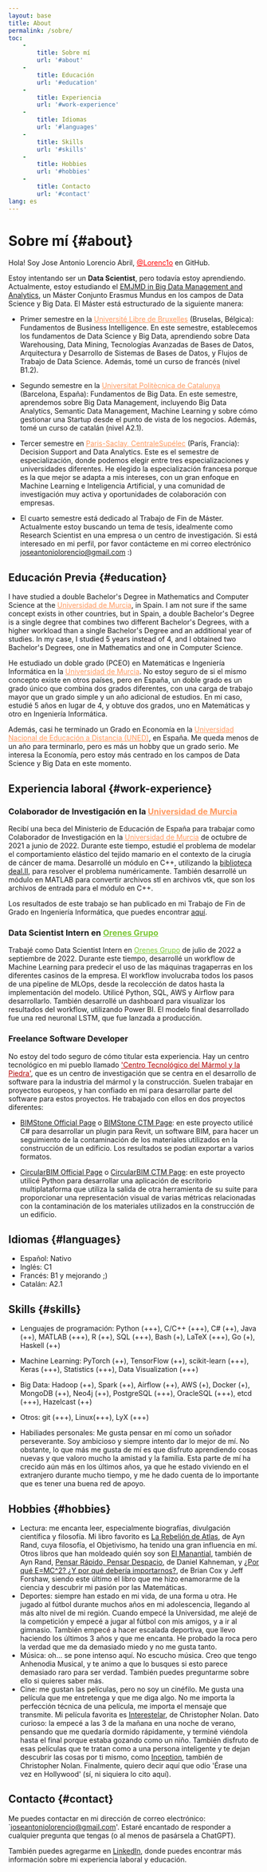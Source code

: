 ```yaml
---
layout: base
title: About
permalink: /sobre/
toc:
    - 
        title: Sobre mí
        url: '#about'
    - 
        title: Educación
        url: '#education'
    -
        title: Experiencia
        url: '#work-experience'
    -
        title: Idiomas
        url: '#languages'
    -
        title: Skills
        url: '#skills'
    -
        title: Hobbies
        url: '#hobbies'
    -
        title: Contacto
        url: '#contact'
lang: es
---
```


# Sobre mí {#about}

Hola! Soy Jose Antonio Lorencio Abril, <a href="https://github.com/Lorenc1o" style="color:red">@Lorenc1o</a> en GitHub. 

Estoy intentando ser un **Data Scientist**, pero todavía estoy aprendiendo. Actualmente, estoy estudiando el [EMJMD in Big Data Management and Analytics](https://bdma.ulb.ac.be/), un Máster Conjunto Erasmus Mundus en los campos de Data Science y Big Data. El Máster está estructurado de la siguiente manera:

- Primer semestre en la <a href="https://www.ulb.be/en" style="color:#FF995F">Université Libre de Bruxelles</a> (Bruselas, Bélgica): Fundamentos de Business Intelligence. En este semestre, establecemos los fundamentos de Data Science y Big Data, aprendiendo sobre Data Warehousing, Data Mining, Tecnologías Avanzadas de Bases de Datos, Arquitectura y Desarrollo de Sistemas de Bases de Datos, y Flujos de Trabajo de Data Science. Además, tomé un curso de francés (nivel B1.2).

- Segundo semestre en la <a href="https://www.upc.edu/en" style="color:#FF995F">Universitat Politècnica de Catalunya</a> (Barcelona, España): Fundamentos de Big Data. En este semestre, aprendemos sobre Big Data Management, incluyendo Big Data Analytics, Semantic Data Management, Machine Learning y sobre cómo gestionar una Startup desde el punto de vista de los negocios. Además, tomé un curso de catalán (nivel A2.1).
 
- Tercer semestre en <a href="https://www.centralesupelec.fr/en" style="color:#FF995F">Paris-Saclay, CentraleSupélec</a> (París, Francia): Decision Support and Data Analytics. Este es el semestre de especialización, donde podemos elegir entre tres especializaciones y universidades diferentes. He elegido la especialización francesa porque es la que mejor se adapta a mis intereses, con un gran enfoque en Machine Learning e Inteligencia Artificial, y una comunidad de investigación muy activa y oportunidades de colaboración con empresas.

- El cuarto semestre está dedicado al Trabajo de Fin de Máster. Actualmente estoy buscando un tema de tesis, idealmente como Research Scientist en una empresa o un centro de investigación. Si está interesado en mi perfil, por favor contácteme en mi correo electrónico joseantoniolorencio@gmail.com :)

## Educación Previa {#education} 

I have studied a double Bachelor's Degree in Mathematics and Computer Science at the <a href="https://www.um.es/en/web/inicio" style="color:#FF995F">Universidad de Murcia</a>, in Spain. I am not sure if the same concept exists in other countries, but in Spain, a double Bachelor's Degree is a single degree that combines two different Bachelor's Degrees, with a higher workload than a single Bachelor's Degree and an additional year of studies. In my case, I studied 5 years instead of 4, and I obtained two Bachelor's Degrees, one in Mathematics and one in Computer Science.

He estudiado un doble grado (PCEO) en Matemáticas e Ingeniería Informática en la <a href="https://www.um.es/en/web/inicio" style="color:#FF995F">Universidad de Murcia</a>. No estoy seguro de si el mismo concepto existe en otros países, pero en España, un doble grado es un grado único que combina dos grados diferentes, con una carga de trabajo mayor que un grado simple y un año adicional de estudios. En mi caso, estudié 5 años en lugar de 4, y obtuve dos grados, uno en Matemáticas y otro en Ingeniería Informática.

Además, casi he terminado un Grado en Economía en la <a href="https://www.uned.es/" style="color:#FF995F">Universidad Nacional de Educación a Distancia (UNED)</a>, en España. Me queda menos de un año para terminarlo, pero es más un hobby que un grado serio. Me interesa la Economía, pero estoy más centrado en los campos de Data Science y Big Data en este momento.

## Experiencia laboral {#work-experience} 

### Colaborador de Investigación en la <a href="https://www.um.es/en/web/inicio" style="color:#FF995F">Universidad de Murcia</a>

Recibí una beca del Ministerio de Educación de España para trabajar como Colaborador de Investigación en la <a href="https://www.um.es/en/web/inicio" style="color:#FF995F">Universidad de Murcia</a> de octubre de 2021 a junio de 2022. Durante este tiempo, estudié el problema de modelar el comportamiento elástico del tejido mamario en el contexto de la cirugía de cáncer de mama. Desarrollé un módulo en C++, utilizando la [biblioteca deal.II](https://www.dealii.org/), para resolver el problema numéricamente. También desarrollé un módulo en MATLAB para convertir archivos stl en archivos vtk, que son los archivos de entrada para el módulo en C++.

Los resultados de este trabajo se han publicado en mi Trabajo de Fin de Grado en Ingeniería Informática, que puedes encontrar [aquí](https://github.com/Lorenc1o/Math_Info_UniversityNotes/blob/main/ComputerScience/TFG/TFG_FEM.pdf).


### Data Scientist Intern en <a href="https://www.orenesgrupo.com/" style="color:#7CC736">Orenes Grupo</a>

Trabajé como Data Scientist Intern en <a href="https://www.orenesgrupo.com/" style="color:#7CC736">Orenes Grupo</a> de julio de 2022 a septiembre de 2022. Durante este tiempo, desarrollé un workflow de Machine Learning para predecir el uso de las máquinas tragaperras en los diferentes casinos de la empresa. El workflow involucraba todos los pasos de una pipeline de MLOps, desde la recolección de datos hasta la implementación del modelo. Utilicé Python, SQL, AWS y Airflow para desarrollarlo. También desarrollé un dashboard para visualizar los resultados del workflow, utilizando Power BI. El modelo final desarrollado fue una red neuronal LSTM, que fue lanzada a producción.

### Freelance Software Developer

No estoy del todo seguro de cómo titular esta experiencia. Hay un centro tecnológico en mi pueblo llamado <a href="https://ctmarmol.es/" style="color:#B00000">'Centro Tecnológico del Mármol y la Piedra'</a>, que es un centro de investigación que se centra en el desarrollo de software para la industria del mármol y la construcción. Suelen trabajar en proyectos europeos, y han confiado en mí para desarrollar parte del software para estos proyectos. He trabajado con ellos en dos proyectos diferentes:

- [BIMStone Official Page](https://www.bimstoneproject.eu/) o [BIMStone CTM Page](https://ctmarmol.es/portfolio/bimstone/#tab-1429109016792-2-9): en este proyecto utilicé C# para desarrollar un plugin para Revit, un software BIM, para hacer un seguimiento de la contaminación de los materiales utilizados en la construcción de un edificio. Los resultados se podían exportar a varios formatos.

- [CircularBIM Official Page](https://circularbim.eu/) o [CircularBIM CTM Page](https://ctmarmol.es/portfolio/circularbim/): en este proyecto utilicé Python para desarrollar una aplicación de escritorio multiplataforma que utiliza la salida de otra herramienta de su suite para proporcionar una representación visual de varias métricas relacionadas con la contaminación de los materiales utilizados en la construcción de un edificio.

## Idiomas {#languages} 

- Español: Nativo
- Inglés: C1
- Francés: B1 y mejorando ;)
- Catalán: A2.1

## Skills {#skills} 

- Lenguajes de programación: Python (+++), C/C++ (+++), C# (++), Java (++), MATLAB (+++), R (++), SQL (+++), Bash (+), LaTeX (+++), Go (+), Haskell (++)
- Machine Learning: PyTorch (++), TensorFlow (++), scikit-learn (+++), Keras (+++), Statistics (+++), Data Visualization (+++)
- Big Data: Hadoop (++), Spark (++), Airflow (++), AWS (+), Docker (+), MongoDB (++), Neo4j (++), PostgreSQL (+++), OracleSQL (+++), etcd (+++), Hazelcast (++)
- Otros: git (+++), Linux(+++), LyX (+++)

- Habiliades personales: Me gusta pensar en mí como un soñador perseverante. Soy ambicioso y siempre intento dar lo mejor de mí. No obstante, lo que más me gusta de mí es que disfruto aprendiendo cosas nuevas y que valoro mucho la amistad y la familia. Esta parte de mí ha crecido aún más en los últimos años, ya que he estado viviendo en el extranjero durante mucho tiempo, y me he dado cuenta de lo importante que es tener una buena red de apoyo.

## Hobbies {#hobbies} 

- Lectura: me encanta leer, especialmente biografías, divulgación científica y filosofía. Mi libro favorito es [La Rebelión de Atlas](https://en.wikipedia.org/wiki/Atlas_Shrugged), de Ayn Rand, cuya filosofía, el Objetivismo, ha tenido una gran influencia en mí. Otros libros que han moldeado quién soy son [El Manantial](https://en.wikipedia.org/wiki/The_Fountainhead), también de Ayn Rand, [Pensar Rápido, Pensar Despacio](https://en.wikipedia.org/wiki/Thinking,_Fast_and_Slow), de Daniel Kahneman, y [¿Por qué E=MC^2? ¿Y por qué debería importarnos?](https://en.wikipedia.org/wiki/Why_Does_E%3Dmc%5E2%3F_(And_Why_Should_We_Care%3F)), de Brian Cox y Jeff Forshaw, siendo este último el libro que me hizo enamorarme de la ciencia y descubrir mi pasión por las Matemáticas.
- Deportes: siempre han estado en mi vida, de una forma u otra. He jugado al fútbol durante muchos años en mi adolescencia, llegando al más alto nivel de mi región. Cuando empecé la Universidad, me alejé de la competición y empecé a jugar al fútbol con mis amigos, y a ir al gimnasio. También empecé a hacer escalada deportiva, que llevo haciendo los últimos 3 años y que me encanta. He probado la roca pero la verdad que me da demasiado miedo y no me gusta tanto.
- Música: oh... se pone intenso aquí. No escucho música. Creo que tengo Anhenodia Musical, y te animo a que lo busques si esto parece demasiado raro para ser verdad. También puedes preguntarme sobre ello si quieres saber más.
- Cine: me gustan las películas, pero no soy un cinéfilo. Me gusta una película que me entretenga y que me diga algo. No me importa la perfección técnica de una película, me importa el mensaje que transmite. Mi película favorita es [Interestelar](https://en.wikipedia.org/wiki/Interstellar_(film)), de Christopher Nolan. Dato curioso: la empecé a las 3 de la mañana en una noche de verano, pensando que me quedaría dormido rápidamente, y terminé viéndola hasta el final porque estaba gozando como un niño. También disfruto de esas películas que te tratan como a una persona inteligente y te dejan descubrir las cosas por ti mismo, como [Inception](https://en.wikipedia.org/wiki/Inception), también de Christopher Nolan. Finalmente, quiero decir aquí que odio 'Érase una vez en Hollywood' (sí, ni siquiera lo cito aquí).

## Contacto {#contact}

Me puedes contactar en mi dirección de correo electrónico: `joseantoniolorencio@gmail.com'. Estaré encantado de responder a cualquier pregunta que tengas (o al menos de pasársela a ChatGPT).

También puedes agregarme en [LinkedIn](https://www.linkedin.com/in/lorencio-abril/), donde puedes encontrar más información sobre mi experiencia laboral y educación.
